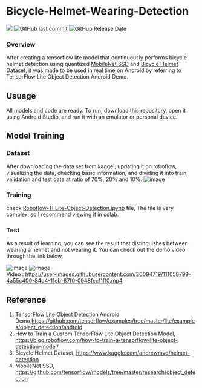 # Bicycle-Helmet-Wearing-Detection
<img src="https://img.shields.io/badge/Tensorflow-2.0-brightgreen"> <img alt="GitHub last commit" src="https://img.shields.io/github/last-commit/BEOKS/Bicycle-Helmet-Wearing-Detection"> ![GitHub Release Date](https://img.shields.io/github/release-date/BEOKS/Bicycle-Helmet-Wearing-Detection)
### Overview
After creating a tensorflow lite model that continuously performs bicycle helmet detection using quantized [MobileNet SSD](https://github.com/tensorflow/models/tree/master/research/object_detection) and [Bicycle Helmet Dataset](https://www.kaggle.com/andrewmvd/helmet-detection), it was made to be used in real time on Android by referring to TensorFlow Lite Object Detection Android Demo.
## Usuage
All models and code are ready. To run, download this repository, open it using Android Studio, and run it with an emulator or personal device.

## Model Training
### Dataset
After downloading the data set from kaggel, updating it on roboflow, visualizing the data, checking basic information, and dividing it into train, validation and test data at ratio of 70%, 20% and 10%.
![image](https://user-images.githubusercontent.com/30094719/111058555-c3541c00-84d2-11eb-94c1-6eacf469b504.png)
### Training 
check [Roboflow-TFLite-Object-Detection.ipynb](https://github.com/BEOKS/Bicycle-Helmet-Wearing-Detection/blob/main/Roboflow-TFLite-Object-Detection.ipynb) file, The file is very complex, so I recommend viewing it in colab. 

### Test
As a result of learning, you can see the result that distinguishes between wearing a helmet and not wearing it. You can check out the demo video through the link below.<br>

![image](https://user-images.githubusercontent.com/30094719/111058817-678a9280-84d4-11eb-820a-94e930bdf538.png)
![image](https://user-images.githubusercontent.com/30094719/111058821-7113fa80-84d4-11eb-9d01-ee3f88337ca7.png)
<br>
Video : https://user-images.githubusercontent.com/30094719/111058799-4a55c400-84d4-11eb-87f0-0948fcc11ff0.mp4


## Reference
1. TensorFlow Lite Object Detection Android Demo,https://github.com/tensorflow/examples/tree/master/lite/examples/object_detection/android
2. How to Train a Custom TensorFlow Lite Object Detection Model, https://blog.roboflow.com/how-to-train-a-tensorflow-lite-object-detection-model/
3. Bicycle Helmet Dataset, https://www.kaggle.com/andrewmvd/helmet-detection
4. MobileNet SSD, https://github.com/tensorflow/models/tree/master/research/object_detection
